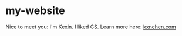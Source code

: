 # my-website
Nice to meet you: I'm Kexin. I liked CS. Learn more here: [kxnchen.com](https://kxnchen.com/)
